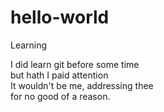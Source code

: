 # hello-world
Learning

I did learn git before some time <br>
but hath I paid attention <br>
It wouldn't be me, addressing thee <br>
for no good of a reason.<br>



